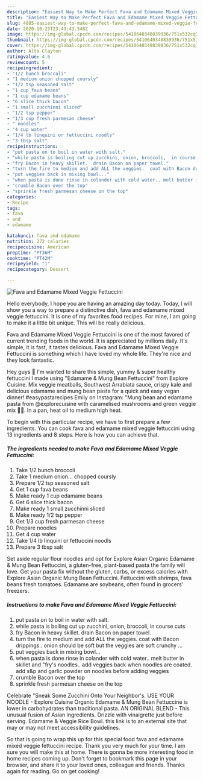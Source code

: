 ```yaml
---
description: "Easiest Way to Make Perfect Fava and Edamame Mixed Veggie Fettuccini"
title: "Easiest Way to Make Perfect Fava and Edamame Mixed Veggie Fettuccini"
slug: 4885-easiest-way-to-make-perfect-fava-and-edamame-mixed-veggie-fettuccini
date: 2020-10-25T23:43:43.548Z
image: https://img-global.cpcdn.com/recipes/5410640348839936/751x532cq70/fava-and-edamame-mixed-veggie-fettuccini-recipe-main-photo.jpg
thumbnail: https://img-global.cpcdn.com/recipes/5410640348839936/751x532cq70/fava-and-edamame-mixed-veggie-fettuccini-recipe-main-photo.jpg
cover: https://img-global.cpcdn.com/recipes/5410640348839936/751x532cq70/fava-and-edamame-mixed-veggie-fettuccini-recipe-main-photo.jpg
author: Alta Clayton
ratingvalue: 4.6
reviewcount: 5
recipeingredient:
- "1/2 bunch broccoli"
- "1 medium onion chopped coursly"
- "1/2 tsp seasoned salt"
- "1 cup fava beans"
- "1 cup edamame beans"
- "6 slice thick bacon"
- "1 small zucchinni sliced"
- "1/2 tsp pepper"
- "1/3 cup fresh parmesan cheese"
- " noodles"
- "4 cup water"
- "1/4 lb linquini or fettuccini noodls"
- "3 tbsp salt"
recipeinstructions:
- "put pasta on to boil in water with salt."
- "while pasta is boiling cut up zucchini, onion, broccoli,  in course cuts"
- "fry Bacon in heavy skillet.  drain Bacon on paper towel."
- "turn the fire to medium and add ALL the veggies.  coat with Bacon drippings.. onion should be soft but the veggies are soft crunchy ..."
- "put veggies back in mixing bowl..."
- "when pasta is done rinse in colander with cold water.. melt butter in skillet and &#34;fry&#39;s noodles..  add veggies back when noodles are coated. add s&amp;p and garlic powder on noodles before adding veggies"
- "crumble Bacon over the top"
- "sprinkle fresh parmesan cheese on the top"
categories:
- Recipe
tags:
- fava
- and
- edamame

katakunci: fava and edamame 
nutrition: 272 calories
recipecuisine: American
preptime: "PT36M"
cooktime: "PT42M"
recipeyield: "1"
recipecategory: Dessert

---
```



![Fava and Edamame Mixed Veggie Fettuccini](https://img-global.cpcdn.com/recipes/5410640348839936/751x532cq70/fava-and-edamame-mixed-veggie-fettuccini-recipe-main-photo.jpg)

Hello everybody, I hope you are having an amazing day today. Today, I will show you a way to prepare a distinctive dish, fava and edamame mixed veggie fettuccini. It is one of my favorites food recipes. For mine, I am going to make it a little bit unique. This will be really delicious.

Fava and Edamame Mixed Veggie Fettuccini is one of the most favored of current trending foods in the world. It is appreciated by millions daily. It's simple, it is fast, it tastes delicious. Fava and Edamame Mixed Veggie Fettuccini is something which I have loved my whole life. They're nice and they look fantastic.

Hey guys 🤗 I&#39;m wanted to share this simple, yummy &amp; super healthy fettuccini I made using &#34;Edamame &amp; Mung Bean Fettuccini&#34; from Explore Cuisine. Mix veggie meatballs, Southwest Arrabiata sauce, crispy kale and delicious edamame and mung bean pasta for a quick and easy vegan dinner! #easypastarecipes Emily on Instagram: &#34;Mung bean and edamame pasta from @explorecuisine with caramelised mushrooms and green veggie mix 🥦🥬. In a pan, heat oil to medium high heat.


To begin with this particular recipe, we have to first prepare a few ingredients. You can cook fava and edamame mixed veggie fettuccini using 13 ingredients and 8 steps. Here is how you can achieve that.

<!--inarticleads1-->

##### The ingredients needed to make Fava and Edamame Mixed Veggie Fettuccini:

1. Take 1/2 bunch broccoli
1. Take 1 medium onion... chopped coursly
1. Prepare 1/2 tsp seasoned salt
1. Get 1 cup fava beans
1. Make ready 1 cup edamame beans
1. Get 6 slice thick bacon
1. Make ready 1 small zucchinni sliced
1. Make ready 1/2 tsp pepper
1. Get 1/3 cup fresh parmesan cheese
1. Prepare  noodles
1. Get 4 cup water
1. Take 1/4 lb linquini or fettuccini noodls
1. Prepare 3 tbsp salt


Set aside regular flour noodles and opt for Explore Asian Organic Edamame &amp; Mung Bean Fettuccini, a gluten-free, plant-based pasta the family will love. Get your pasta fix without the gluten, carbs, or excess calories with Explore Asian Organic Mung Bean Fettuccini. Fettuccini with shrimps, fava beans fresh tomatoes. Edamame are soybeans, often found in grocers&#39; freezers. 

<!--inarticleads2-->

##### Instructions to make Fava and Edamame Mixed Veggie Fettuccini:

1. put pasta on to boil in water with salt.
1. while pasta is boiling cut up zucchini, onion, broccoli,  in course cuts
1. fry Bacon in heavy skillet.  drain Bacon on paper towel.
1. turn the fire to medium and add ALL the veggies.  coat with Bacon drippings.. onion should be soft but the veggies are soft crunchy ...
1. put veggies back in mixing bowl...
1. when pasta is done rinse in colander with cold water.. melt butter in skillet and &#34;fry&#39;s noodles..  add veggies back when noodles are coated. add s&amp;p and garlic powder on noodles before adding veggies
1. crumble Bacon over the top
1. sprinkle fresh parmesan cheese on the top


Celebrate &#34;Sneak Some Zucchini Onto Your Neighbor&#39;s. USE YOUR NOODLE - Explore Cuisine Organic Edamame &amp; Mung Bean Fettuccine is lower in carbohydrates than traditional pasta. AN ORIGINAL BLEND - This unusual fusion of Asian ingredients. Drizzle with vinaigrette just before serving. Edamame &amp; Veggie Rice Bowl. this link is to an external site that may or may not meet accessibility guidelines. 

So that is going to wrap this up for this special food fava and edamame mixed veggie fettuccini recipe. Thank you very much for your time. I am sure you will make this at home. There is gonna be more interesting food in home recipes coming up. Don't forget to bookmark this page in your browser, and share it to your loved ones, colleague and friends. Thanks again for reading. Go on get cooking!
